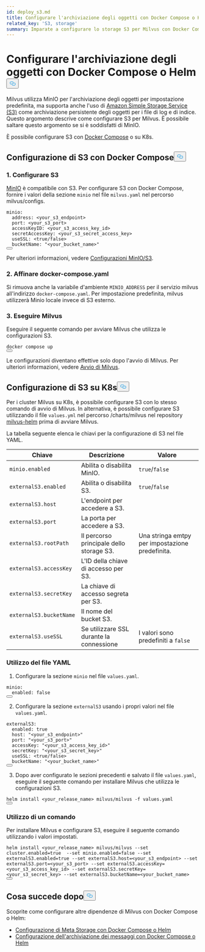 ```yaml
---
id: deploy_s3.md
title: Configurare l'archiviazione degli oggetti con Docker Compose o Helm
related_key: 'S3, storage'
summary: Imparate a configurare lo storage S3 per Milvus con Docker Compose o Helm.
---
```

<h1 id="Configure-Object-Storage-with-Docker-Compose-or-Helm" class="common-anchor-header">Configurare l'archiviazione degli oggetti con Docker Compose o Helm<button data-href="#Configure-Object-Storage-with-Docker-Compose-or-Helm" class="anchor-icon" translate="no">
      <svg translate="no"
        aria-hidden="true"
        focusable="false"
        height="20"
        version="1.1"
        viewBox="0 0 16 16"
        width="16"
      >
        <path
          fill="#0092E4"
          fill-rule="evenodd"
          d="M4 9h1v1H4c-1.5 0-3-1.69-3-3.5S2.55 3 4 3h4c1.45 0 3 1.69 3 3.5 0 1.41-.91 2.72-2 3.25V8.59c.58-.45 1-1.27 1-2.09C10 5.22 8.98 4 8 4H4c-.98 0-2 1.22-2 2.5S3 9 4 9zm9-3h-1v1h1c1 0 2 1.22 2 2.5S13.98 12 13 12H9c-.98 0-2-1.22-2-2.5 0-.83.42-1.64 1-2.09V6.25c-1.09.53-2 1.84-2 3.25C6 11.31 7.55 13 9 13h4c1.45 0 3-1.69 3-3.5S14.5 6 13 6z"
        ></path>
      </svg>
    </button></h1><p>Milvus utilizza MinIO per l'archiviazione degli oggetti per impostazione predefinita, ma supporta anche l'uso di <a href="https://aws.amazon.com/s3/">Amazon Simple Storage Service (S3)</a> come archiviazione persistente degli oggetti per i file di log e di indice. Questo argomento descrive come configurare S3 per Milvus. È possibile saltare questo argomento se si è soddisfatti di MinIO.</p>
<p>È possibile configurare S3 con <a href="https://docs.docker.com/get-started/overview/">Docker Compose</a> o su K8s.</p>
<h2 id="Configure-S3-with-Docker-Compose" class="common-anchor-header">Configurazione di S3 con Docker Compose<button data-href="#Configure-S3-with-Docker-Compose" class="anchor-icon" translate="no">
      <svg translate="no"
        aria-hidden="true"
        focusable="false"
        height="20"
        version="1.1"
        viewBox="0 0 16 16"
        width="16"
      >
        <path
          fill="#0092E4"
          fill-rule="evenodd"
          d="M4 9h1v1H4c-1.5 0-3-1.69-3-3.5S2.55 3 4 3h4c1.45 0 3 1.69 3 3.5 0 1.41-.91 2.72-2 3.25V8.59c.58-.45 1-1.27 1-2.09C10 5.22 8.98 4 8 4H4c-.98 0-2 1.22-2 2.5S3 9 4 9zm9-3h-1v1h1c1 0 2 1.22 2 2.5S13.98 12 13 12H9c-.98 0-2-1.22-2-2.5 0-.83.42-1.64 1-2.09V6.25c-1.09.53-2 1.84-2 3.25C6 11.31 7.55 13 9 13h4c1.45 0 3-1.69 3-3.5S14.5 6 13 6z"
        ></path>
      </svg>
    </button></h2><h3 id="1-Configure-S3" class="common-anchor-header">1. Configurare S3</h3><p><a href="https://min.io/product/overview">MinIO</a> è compatibile con S3. Per configurare S3 con Docker Compose, fornire i valori della sezione <code translate="no">minio</code> nel file <code translate="no">milvus.yaml</code> nel percorso milvus/configs.</p>
<pre><code translate="no" class="language-yaml"><span class="hljs-attr">minio:</span>
  <span class="hljs-attr">address:</span> <span class="hljs-string">&lt;your_s3_endpoint&gt;</span>
  <span class="hljs-attr">port:</span> <span class="hljs-string">&lt;your_s3_port&gt;</span>
  <span class="hljs-attr">accessKeyID:</span> <span class="hljs-string">&lt;your_s3_access_key_id&gt;</span>
  <span class="hljs-attr">secretAccessKey:</span> <span class="hljs-string">&lt;your_s3_secret_access_key&gt;</span>
  <span class="hljs-attr">useSSL:</span> <span class="hljs-string">&lt;true/false&gt;</span>
  <span class="hljs-attr">bucketName:</span> <span class="hljs-string">&quot;&lt;your_bucket_name&gt;&quot;</span>
<button class="copy-code-btn"></button></code></pre>
<p>Per ulteriori informazioni, vedere <a href="/docs/it/configure_minio.md">Configurazioni MinIO/S3</a>.</p>
<h3 id="2-Refine-docker-composeyaml" class="common-anchor-header">2. Affinare docker-compose.yaml</h3><p>Si rimuova anche la variabile d'ambiente <code translate="no">MINIO_ADDRESS</code> per il servizio milvus all'indirizzo <code translate="no">docker-compose.yaml</code>. Per impostazione predefinita, milvus utilizzerà Minio locale invece di S3 esterno.</p>
<h3 id="3-Run-Milvus" class="common-anchor-header">3. Eseguire Milvus</h3><p>Eseguire il seguente comando per avviare Milvus che utilizza le configurazioni S3.</p>
<pre><code translate="no" class="language-shell">docker compose up
<button class="copy-code-btn"></button></code></pre>
<div class="alert note">Le configurazioni diventano effettive solo dopo l'avvio di Milvus. Per ulteriori informazioni, vedere <a href="https://milvus.io/docs/install_standalone-docker.md#Start-Milvus">Avvio di Milvus</a>.</div>
<h2 id="Configure-S3-on-K8s" class="common-anchor-header">Configurazione di S3 su K8s<button data-href="#Configure-S3-on-K8s" class="anchor-icon" translate="no">
      <svg translate="no"
        aria-hidden="true"
        focusable="false"
        height="20"
        version="1.1"
        viewBox="0 0 16 16"
        width="16"
      >
        <path
          fill="#0092E4"
          fill-rule="evenodd"
          d="M4 9h1v1H4c-1.5 0-3-1.69-3-3.5S2.55 3 4 3h4c1.45 0 3 1.69 3 3.5 0 1.41-.91 2.72-2 3.25V8.59c.58-.45 1-1.27 1-2.09C10 5.22 8.98 4 8 4H4c-.98 0-2 1.22-2 2.5S3 9 4 9zm9-3h-1v1h1c1 0 2 1.22 2 2.5S13.98 12 13 12H9c-.98 0-2-1.22-2-2.5 0-.83.42-1.64 1-2.09V6.25c-1.09.53-2 1.84-2 3.25C6 11.31 7.55 13 9 13h4c1.45 0 3-1.69 3-3.5S14.5 6 13 6z"
        ></path>
      </svg>
    </button></h2><p>Per i cluster Milvus su K8s, è possibile configurare S3 con lo stesso comando di avvio di Milvus. In alternativa, è possibile configurare S3 utilizzando il file <code translate="no">values.yml</code> nel percorso /charts/milvus nel repository <a href="https://github.com/milvus-io/milvus-helm">milvus-helm</a> prima di avviare Milvus.</p>
<p>La tabella seguente elenca le chiavi per la configurazione di S3 nel file YAML.</p>
<table>
<thead>
<tr><th>Chiave</th><th>Descrizione</th><th>Valore</th></tr>
</thead>
<tbody>
<tr><td><code translate="no">minio.enabled</code></td><td>Abilita o disabilita MinIO.</td><td><code translate="no">true</code>/<code translate="no">false</code></td></tr>
<tr><td><code translate="no">externalS3.enabled</code></td><td>Abilita o disabilita S3.</td><td><code translate="no">true</code>/<code translate="no">false</code></td></tr>
<tr><td><code translate="no">externalS3.host</code></td><td>L'endpoint per accedere a S3.</td><td></td></tr>
<tr><td><code translate="no">externalS3.port</code></td><td>La porta per accedere a S3.</td><td></td></tr>
<tr><td><code translate="no">externalS3.rootPath</code></td><td>Il percorso principale dello storage S3.</td><td>Una stringa emtpy per impostazione predefinita.</td></tr>
<tr><td><code translate="no">externalS3.accessKey</code></td><td>L'ID della chiave di accesso per S3.</td><td></td></tr>
<tr><td><code translate="no">externalS3.secretKey</code></td><td>La chiave di accesso segreta per S3.</td><td></td></tr>
<tr><td><code translate="no">externalS3.bucketName</code></td><td>Il nome del bucket S3.</td><td></td></tr>
<tr><td><code translate="no">externalS3.useSSL</code></td><td>Se utilizzare SSL durante la connessione</td><td>I valori sono predefiniti a <code translate="no">false</code></td></tr>
</tbody>
</table>
<h3 id="Using-the-YAML-file" class="common-anchor-header">Utilizzo del file YAML</h3><ol>
<li>Configurare la sezione <code translate="no">minio</code> nel file <code translate="no">values.yaml</code>.</li>
</ol>
<pre><code translate="no" class="language-yaml"><span class="hljs-attr">minio:</span>
  <span class="hljs-attr">enabled:</span> <span class="hljs-literal">false</span>
<button class="copy-code-btn"></button></code></pre>
<ol start="2">
<li>Configurare la sezione <code translate="no">externalS3</code> usando i propri valori nel file <code translate="no">values.yaml</code>.</li>
</ol>
<pre><code translate="no" class="language-yaml"><span class="hljs-attr">externalS3:</span>
  <span class="hljs-attr">enabled:</span> <span class="hljs-literal">true</span>
  <span class="hljs-attr">host:</span> <span class="hljs-string">&quot;&lt;your_s3_endpoint&gt;&quot;</span>
  <span class="hljs-attr">port:</span> <span class="hljs-string">&quot;&lt;your_s3_port&gt;&quot;</span>
  <span class="hljs-attr">accessKey:</span> <span class="hljs-string">&quot;&lt;your_s3_access_key_id&gt;&quot;</span>
  <span class="hljs-attr">secretKey:</span> <span class="hljs-string">&quot;&lt;your_s3_secret_key&gt;&quot;</span>
  <span class="hljs-attr">useSSL:</span> <span class="hljs-string">&lt;true/false&gt;</span>
  <span class="hljs-attr">bucketName:</span> <span class="hljs-string">&quot;&lt;your_bucket_name&gt;&quot;</span>
<button class="copy-code-btn"></button></code></pre>
<ol start="3">
<li>Dopo aver configurato le sezioni precedenti e salvato il file <code translate="no">values.yaml</code>, eseguire il seguente comando per installare Milvus che utilizza le configurazioni S3.</li>
</ol>
<pre><code translate="no" class="language-shell">helm install &lt;your_release_name&gt; milvus/milvus -f values.yaml
<button class="copy-code-btn"></button></code></pre>
<h3 id="Using-a-command" class="common-anchor-header">Utilizzo di un comando</h3><p>Per installare Milvus e configurare S3, eseguire il seguente comando utilizzando i valori impostati.</p>
<pre><code translate="no" class="language-shell">helm install &lt;your_release_name&gt; milvus/milvus --set cluster.enabled=true  --set minio.enabled=false --set externalS3.enabled=true --set externalS3.host=&lt;your_s3_endpoint&gt; --set externalS3.port=&lt;your_s3_port&gt; --set externalS3.accessKey=&lt;your_s3_access_key_id&gt; --set externalS3.secretKey=&lt;your_s3_secret_key&gt; --set externalS3.bucketName=&lt;your_bucket_name&gt;
<button class="copy-code-btn"></button></code></pre>
<h2 id="Whats-next" class="common-anchor-header">Cosa succede dopo<button data-href="#Whats-next" class="anchor-icon" translate="no">
      <svg translate="no"
        aria-hidden="true"
        focusable="false"
        height="20"
        version="1.1"
        viewBox="0 0 16 16"
        width="16"
      >
        <path
          fill="#0092E4"
          fill-rule="evenodd"
          d="M4 9h1v1H4c-1.5 0-3-1.69-3-3.5S2.55 3 4 3h4c1.45 0 3 1.69 3 3.5 0 1.41-.91 2.72-2 3.25V8.59c.58-.45 1-1.27 1-2.09C10 5.22 8.98 4 8 4H4c-.98 0-2 1.22-2 2.5S3 9 4 9zm9-3h-1v1h1c1 0 2 1.22 2 2.5S13.98 12 13 12H9c-.98 0-2-1.22-2-2.5 0-.83.42-1.64 1-2.09V6.25c-1.09.53-2 1.84-2 3.25C6 11.31 7.55 13 9 13h4c1.45 0 3-1.69 3-3.5S14.5 6 13 6z"
        ></path>
      </svg>
    </button></h2><p>Scoprite come configurare altre dipendenze di Milvus con Docker Compose o Helm:</p>
<ul>
<li><a href="/docs/it/deploy_etcd.md">Configurazione di Meta Storage con Docker Compose o Helm</a></li>
<li><a href="/docs/it/deploy_pulsar.md">Configurazione dell'archiviazione dei messaggi con Docker Compose o Helm</a></li>
</ul>
